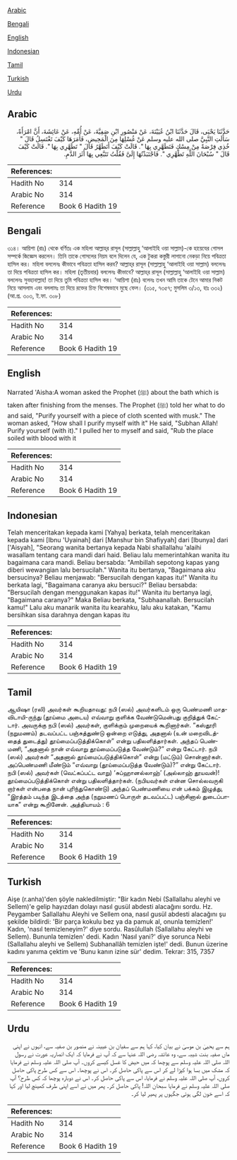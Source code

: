 [Arabic](#arabic)

[Bengali](#bengali)

[English](#english)

[Indonesian](#indonesian)

[Tamil](#tamil)

[Turkish](#turkish)

[Urdu](#urdu)

## Arabic


<div dir="rtl" lang="ar" style={{fontSize:'larger',backgroundColor:'#f8f9fa',padding:20}}>
حَدَّثَنَا يَحْيَى، قَالَ حَدَّثَنَا ابْنُ عُيَيْنَةَ، عَنْ مَنْصُورِ ابْنِ صَفِيَّةَ، عَنْ أُمِّهِ، عَنْ عَائِشَةَ، أَنَّ امْرَأَةً، سَأَلَتِ النَّبِيَّ صلى الله عليه وسلم عَنْ غُسْلِهَا مِنَ الْمَحِيضِ، فَأَمَرَهَا كَيْفَ تَغْتَسِلُ قَالَ ‏"‏ خُذِي فِرْصَةً مِنْ مِسْكٍ فَتَطَهَّرِي بِهَا ‏"‏‏.‏ قَالَتْ كَيْفَ أَتَطَهَّرُ قَالَ ‏"‏ تَطَهَّرِي بِهَا ‏"‏‏.‏ قَالَتْ كَيْفَ قَالَ ‏"‏ سُبْحَانَ اللَّهِ تَطَهَّرِي ‏"‏‏.‏ فَاجْتَبَذْتُهَا إِلَىَّ فَقُلْتُ تَتَبَّعِي بِهَا أَثَرَ الدَّمِ‏.‏
</div>
<div style={{backgroundColor:'#f8f9fa',padding:20, marginBottom: 10}}><table> <thead> <tr> <th>References:</th> <th></th> </tr> </thead> <tbody><tr><td>Hadith No</td><td>314</td></tr><tr><td>Arabic No</td><td>314</td></tr><tr><td>Reference</td><td>Book 6 Hadith 19</td></tr></tbody></table></div>

## Bengali


<div dir="ltr" lang="bn" style={{fontSize:'larger',backgroundColor:'#f8f9fa',padding:20}}>
৩১৪। আয়িশা (রাঃ) থেকে বর্ণিতঃ এক মহিলা আল্লাহ্‌র রাসূল (সাল্লাল্লাহু ‘আলাইহি ওয়া সাল্লাম)-কে হায়েযের গোসল সম্পর্কে জিজ্ঞেস করলেন। তিনি তাকে গোসলের নিয়ম বলে দিলেন যে, এক টুকরা কস্তুরী লাগানো নেকড়া নিয়ে পবিত্রতা হাসিল কর। মহিলা বললেনঃ কীভাবে পবিত্রতা হাসিল করব? আল্লাহ্‌র রাসূল (সাল্লাল্লাহু ‘আলাইহি ওয়া সাল্লাম) বললেনঃ তা দিয়ে পবিত্রতা হাসিল কর। মহিলা (তৃতীয়বার) বললেনঃ কীভাবে? আল্লাহ্‌র রাসূল (সাল্লাল্লাহু ‘আলাইহি ওয়া সাল্লাম) বললেনঃ সুবহানাল্লাহ! তা দিয়ে তুমি পবিত্রতা হাসিল কর। ‘আয়িশা (রাঃ) বলেনঃ তখন আমি তাকে টেনে আমার নিকট নিয়ে আসলাম এবং বললামঃ তা দিয়ে রক্তের চিহ্ন বিশেষভাবে মুছে ফেল। (৩১৫, ৭৩৫৭; মুসলিম ৩/১৩, হাঃ ৩৩২) (আ.প্র. ৩০৩, ই.ফা. ৩০৮)
</div>
<div style={{backgroundColor:'#f8f9fa',padding:20, marginBottom: 10}}><table> <thead> <tr> <th>References:</th> <th></th> </tr> </thead> <tbody><tr><td>Hadith No</td><td>314</td></tr><tr><td>Arabic No</td><td>314</td></tr><tr><td>Reference</td><td>Book 6 Hadith 19</td></tr></tbody></table></div>

## English


<div dir="ltr" lang="en" style={{fontSize:'larger',backgroundColor:'#f8f9fa',padding:20}}>
Narrated 'Aisha:A woman asked the Prophet (ﷺ) about the bath which is taken after finishing from the menses. The Prophet (ﷺ) told her what to do and said, "Purify yourself with a piece of cloth scented with musk." The woman asked, "How shall I purify myself with it" He said, "Subhan Allah! Purify yourself (with it)." I pulled her to myself and said, "Rub the place soiled with blood with it
</div>
<div style={{backgroundColor:'#f8f9fa',padding:20, marginBottom: 10}}><table> <thead> <tr> <th>References:</th> <th></th> </tr> </thead> <tbody><tr><td>Hadith No</td><td>314</td></tr><tr><td>Arabic No</td><td>314</td></tr><tr><td>Reference</td><td>Book 6 Hadith 19</td></tr></tbody></table></div>

## Indonesian


<div dir="ltr" lang="id" style={{fontSize:'larger',backgroundColor:'#f8f9fa',padding:20}}>
Telah menceritakan kepada kami [Yahya] berkata, telah menceritakan kepada kami [Ibnu 'Uyainah] dari [Manshur bin Shafiyyah] dari [Ibunya] dari ['Aisyah], "Seorang wanita bertanya kepada Nabi shallallahu 'alaihi wasallam tentang cara mandi dari haid. Beliau lalu memerintahkan wanita itu bagaimana cara mandi. Beliau bersabda: "Ambillah sepotong kapas yang diberi wewangian lalu bersucilah." Wanita itu bertanya, "Bagaimana aku bersucinya? Beliau menjawab: "Bersucilah dengan kapas itu!" Wanita itu berkata lagi, "Bagaimana caranya aku bersuci?" Beliau bersabda: "Bersucilah dengan menggunakan kapas itu!" Wanita itu bertanya lagi, "Bagaimana caranya?" Maka Beliau berkata, "Subhaanallah. Bersucilah kamu!" Lalu aku manarik wanita itu kearahku, lalu aku katakan, "Kamu bersihkan sisa darahnya dengan kapas itu
</div>
<div style={{backgroundColor:'#f8f9fa',padding:20, marginBottom: 10}}><table> <thead> <tr> <th>References:</th> <th></th> </tr> </thead> <tbody><tr><td>Hadith No</td><td>314</td></tr><tr><td>Arabic No</td><td>314</td></tr><tr><td>Reference</td><td>Book 6 Hadith 19</td></tr></tbody></table></div>

## Tamil


<div dir="ltr" lang="ta" style={{fontSize:'larger',backgroundColor:'#f8f9fa',padding:20}}>
ஆயிஷா (ரலி) அவர்கள் கூறியதாவது: நபி (ஸல்) அவர்களிடம் ஒரு பெண்மணி மாதவிடாயி-ருந்து (தூய்மை அடைய) எவ்வாறு குளிக்க வேண்டுமென்பது குறித்துக் கேட்டார். அவருக்கு நபி (ஸல்) அவர்கள், குளிக்கும் முறையைக் கூறினார்கள். “கஸ்தூரி (நறுமணம்) தடவப்பட்ட பஞ்சுத்துண்டு ஒன்றை எடுத்து, அதனால் (உன் மறைவிடத்தைத் துடைத்து) தூய்மைப்படுத்திக்கொள்” என்று பதிலளித்தார்கள். அந்தப் பெண்மணி, “அதனால் நான் எவ்வாறு தூய்மைப்படுத்த வேண்டும்?” என்று கேட்டார். நபி (ஸல்) அவர்கள் “அதனால் தூய்மைப்படுத்திக்கொள்” என்று (மட்டும்) சொன்னார்கள். அப்பெண்மணி மீண்டும் “எவ்வாறு (தூய்மைப்படுத்த வேண்டும்)?” என்று கேட்டார். நபி (ஸல்) அவர்கள் (வெட்கப்பட்ட வாறு) ‘சுப்ஹானல்லாஹ்’ (அல்லாஹ் தூயவன்)! தூய்மைப்படுத்திக்கொள் என்று பதிலளித்தார்கள். (நபியவர்கள் என்ன சொல்லவருகி றார்கள் என்பதை நான் புரிந்துகொண்டு) அந்தப் பெண்மணியை என் பக்கம் இழுத்து, “இரத்தம் படிந்த இடத்தை அந்த (நறுமணப் பொருள் தடவப்பட்ட) பஞ்சினால் துடைப்பாயாக” என்று கூறினேன். அத்தியாயம் : 6
</div>
<div style={{backgroundColor:'#f8f9fa',padding:20, marginBottom: 10}}><table> <thead> <tr> <th>References:</th> <th></th> </tr> </thead> <tbody><tr><td>Hadith No</td><td>314</td></tr><tr><td>Arabic No</td><td>314</td></tr><tr><td>Reference</td><td>Book 6 Hadith 19</td></tr></tbody></table></div>

## Turkish


<div dir="ltr" lang="tr" style={{fontSize:'larger',backgroundColor:'#f8f9fa',padding:20}}>
Aişe (r.anha)'den şöyle nakledilmiştir: "Bir kadın Nebi (Sallallahu aleyhi ve Sellem)'e gelip hayızdan dolayı nasıl gusül abdesti alacağını sordu. Hz. Peygamber Sallallahu Aleyhi ve Sellem ona, nasıl gusül abdesti alacağını şu şekilde bildirdi: 'Bir parça kokulu bez ya da pamuk al, onunla temizlen!' Kadın, 'nasıl temizleneyim?' diye sordu. Rasûlullah (Sallallahu aleyhi ve Sellem). Bununla temizlen' dedi. Kadın 'Nasıl yani?' diye sorunca Nebi (Sallallahu aleyhi ve Sellem) Subhanallâh temizlen işte!' dedi. Bunun üzerine kadını yanıma çek­tim ve 'Bunu kanın izine sür' dedim. Tekrar: 315, 7357
</div>
<div style={{backgroundColor:'#f8f9fa',padding:20, marginBottom: 10}}><table> <thead> <tr> <th>References:</th> <th></th> </tr> </thead> <tbody><tr><td>Hadith No</td><td>314</td></tr><tr><td>Arabic No</td><td>314</td></tr><tr><td>Reference</td><td>Book 6 Hadith 19</td></tr></tbody></table></div>

## Urdu


<div dir="rtl" lang="ur" style={{fontSize:'larger',backgroundColor:'#f8f9fa',padding:20}}>
ہم سے یحییٰ بن موسیٰ نے بیان کیا، کہا ہم سے سفیان بن عیینہ نے منصور بن صفیہ سے، انہوں نے اپنی ماں صفیہ بنت شیبہ سے، وہ عائشہ رضی اللہ عنہا سے کہ آپ نے فرمایا کہ ایک انصاریہ عورت نے رسول اللہ صلی اللہ علیہ وسلم سے پوچھا کہ میں حیض کا غسل کیسے کروں۔ آپ صلی اللہ علیہ وسلم نے فرمایا کہ مشک میں بسا ہوا کپڑا لے کر اس سے پاکی حاصل کر۔ اس نے پوچھا۔ اس سے کس طرح پاکی حاصل کروں، آپ صلی اللہ علیہ وسلم نے فرمایا، اس سے پاکی حاصل کر۔ اس نے دوبارہ پوچھا کہ کس طرح؟ آپ صلی اللہ علیہ وسلم نے فرمایا سبحان اللہ! پاکی حاصل کر۔ پھر میں نے اسے اپنی طرف کھینچ لیا اور کہا کہ اسے خون لگی ہوئی جگہوں پر پھیر لیا کر۔
</div>
<div style={{backgroundColor:'#f8f9fa',padding:20, marginBottom: 10}}><table> <thead> <tr> <th>References:</th> <th></th> </tr> </thead> <tbody><tr><td>Hadith No</td><td>314</td></tr><tr><td>Arabic No</td><td>314</td></tr><tr><td>Reference</td><td>Book 6 Hadith 19</td></tr></tbody></table></div>